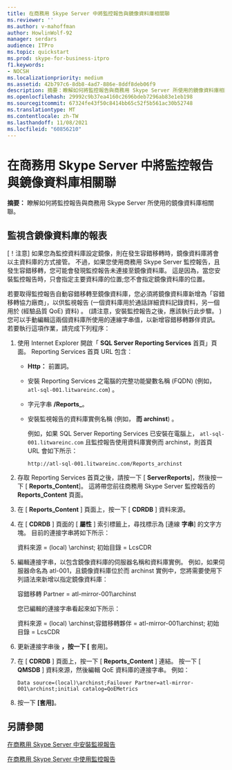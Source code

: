 ```yaml
---
title: 在商務用 Skype Server 中將監控報告與鏡像資料庫相關聯
ms.reviewer: ''
ms.author: v-mahoffman
author: HowlinWolf-92
manager: serdars
audience: ITPro
ms.topic: quickstart
ms.prod: skype-for-business-itpro
f1.keywords:
- NOCSH
ms.localizationpriority: medium
ms.assetid: 42b797c6-8db8-4ad7-886e-8ddf8deb06f9
description: 摘要：瞭解如何將監控報告與商務用 Skype Server 所使用的鏡像資料庫相關聯。
ms.openlocfilehash: 29992c9b37ea4160c2696bdeb7296ab83e1eb198
ms.sourcegitcommit: 67324fe43f50c8414bb65c52f5b561ac30b52748
ms.translationtype: MT
ms.contentlocale: zh-TW
ms.lasthandoff: 11/08/2021
ms.locfileid: "60856210"
---
```

# <a name="associate-monitoring-reports-with-a-mirror-database-in-skype-for-business-server"></a>在商務用 Skype Server 中將監控報告與鏡像資料庫相關聯 
 
**摘要：** 瞭解如何將監控報告與商務用 Skype Server 所使用的鏡像資料庫相關聯。
  
## <a name="monitor-reports-with-a-mirror-database"></a>監視含鏡像資料庫的報表

[！注意] 如果您為監控資料庫設定鏡像，則在發生容錯移轉時，鏡像資料庫將會以主資料庫的方式接管。 不過，如果您使用商務用 Skype Server 監控報告，且發生容錯移轉，您可能會發現監控報告未連接至鏡像資料庫。 這是因為，當您安裝監控報告時，只會指定主要資料庫的位置;您不會指定鏡像資料庫的位置。
  
若要取得監控報告自動容錯移轉至鏡像資料庫，您必須將鏡像資料庫新增為「容錯移轉協力廠商」，以供監視報告 (一個資料庫用於通話詳細資料記錄資料，另一個用於 (經驗品質 QoE) 資料) 。  (請注意，安裝監控報告之後，應該執行此步驟。 ) 您可以手動編輯這兩個資料庫所使用的連線字串值，以新增容錯移轉夥伴資訊。 若要執行這項作業，請完成下列程序：
  
1. 使用 Internet Explorer 開啟「 **SQL Server Reporting Services** 首頁」頁面。 Reporting Services 首頁 URL 包含：
    
   - **Http：** 前置詞。
    
   - 安裝 Reporting Services 之電腦的完整功能變數名稱 (FQDN)  (例如， `atl-sql-001.litwareinc.com`) 。
    
   - 字元字串 **/Reports_**。
    
   - 安裝監視報告的資料庫實例名稱 (例如， **而 archinst**) 。
    
     例如，如果 SQL Server Reporting Services 已安裝在電腦上， `atl-sql-001.litwareinc.com` 且監控報告使用資料庫實例而 archinst，則首頁 URL 會如下所示：
    
     `http://atl-sql-001.litwareinc.com/Reports_archinst`
    
2. 存取 Reporting Services 首頁之後，請按一下 [ **ServerReports**]，然後按一下 [ **Reports_Content**]。 這將帶您前往商務用 Skype Server 監控報告的 **Reports_Content** 頁面。
    
3. 在 [ **Reports_Content** ] 頁面上，按一下 [ **CDRDB** ] 資料來源。
    
4. 在 [ **CDRDB** ] 頁面的 [ **屬性** ] 索引標籤上，尋找標示為 [連線 **字串**] 的文字方塊。 目前的連接字串將如下所示：
    
    資料來源 = (local) \archinst; 初始目錄 = LcsCDR
    
5. 編輯連接字串，以包含鏡像資料庫的伺服器名稱和資料庫實例。 例如，如果伺服器命名為 atl-001，且鏡像資料庫位於而 archinst 實例中，您將需要使用下列語法來新增以指定鏡像資料庫：
    
    容錯移轉 Partner = atl-mirror-001\archinst
    
    您已編輯的連接字串看起來如下所示：
    
    資料來源 = (local) \archinst;容錯移轉夥伴 = atl-mirror-001\archinst; 初始目錄 = LcsCDR
    
6. 更新連接字串後 **，按一下 [** 套用]。
    
7. 在 [ **CDRDB** ] 頁面上，按一下 [ **Reports_Content** ] 連結。 按一下 [ **QMSDB** ] 資料來源，然後編輯 QoE 資料庫的連接字串。 例如：
    
    `Data source=(local)\archinst;Failover Partner=atl-mirror-001\archinst;initial catalog=QoEMetrics`
    
8. 按一下 **[套用]**。
    
## <a name="see-also"></a>另請參閱

[在商務用 Skype Server 中安裝監視報告](install-monitoring-reports.md)
  
[在商務用 Skype Server 中使用監控報告](../../manage/health-and-monitoring/monitoring-reports.md)
